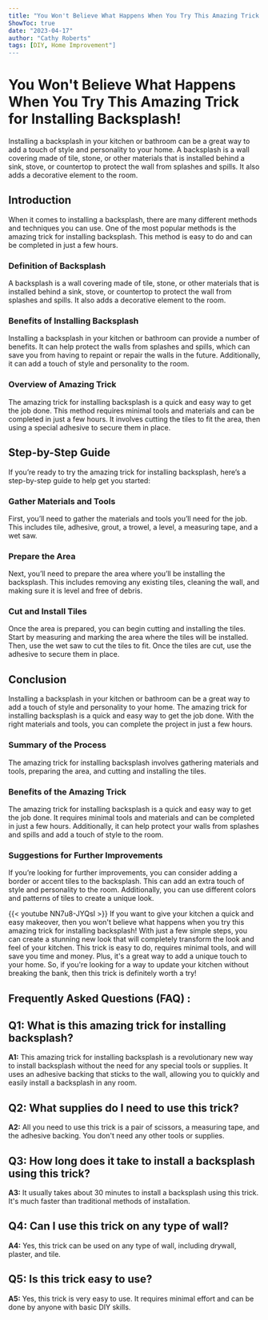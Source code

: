 ```yaml
---
title: "You Won't Believe What Happens When You Try This Amazing Trick for Installing Backsplash!"
ShowToc: true 
date: "2023-04-17"
author: "Cathy Roberts" 
tags: [DIY, Home Improvement"]
---
```

# You Won't Believe What Happens When You Try This Amazing Trick for Installing Backsplash!

Installing a backsplash in your kitchen or bathroom can be a great way to add a touch of style and personality to your home. A backsplash is a wall covering made of tile, stone, or other materials that is installed behind a sink, stove, or countertop to protect the wall from splashes and spills. It also adds a decorative element to the room.

## Introduction

When it comes to installing a backsplash, there are many different methods and techniques you can use. One of the most popular methods is the amazing trick for installing backsplash. This method is easy to do and can be completed in just a few hours. 

### Definition of Backsplash

A backsplash is a wall covering made of tile, stone, or other materials that is installed behind a sink, stove, or countertop to protect the wall from splashes and spills. It also adds a decorative element to the room.

### Benefits of Installing Backsplash 

Installing a backsplash in your kitchen or bathroom can provide a number of benefits. It can help protect the walls from splashes and spills, which can save you from having to repaint or repair the walls in the future. Additionally, it can add a touch of style and personality to the room. 

### Overview of Amazing Trick 

The amazing trick for installing backsplash is a quick and easy way to get the job done. This method requires minimal tools and materials and can be completed in just a few hours. It involves cutting the tiles to fit the area, then using a special adhesive to secure them in place. 

## Step-by-Step Guide 

If you’re ready to try the amazing trick for installing backsplash, here’s a step-by-step guide to help get you started: 

### Gather Materials and Tools 

First, you’ll need to gather the materials and tools you’ll need for the job. This includes tile, adhesive, grout, a trowel, a level, a measuring tape, and a wet saw. 

### Prepare the Area 

Next, you’ll need to prepare the area where you’ll be installing the backsplash. This includes removing any existing tiles, cleaning the wall, and making sure it is level and free of debris. 

### Cut and Install Tiles 

Once the area is prepared, you can begin cutting and installing the tiles. Start by measuring and marking the area where the tiles will be installed. Then, use the wet saw to cut the tiles to fit. Once the tiles are cut, use the adhesive to secure them in place. 

## Conclusion 

Installing a backsplash in your kitchen or bathroom can be a great way to add a touch of style and personality to your home. The amazing trick for installing backsplash is a quick and easy way to get the job done. With the right materials and tools, you can complete the project in just a few hours. 

### Summary of the Process 

The amazing trick for installing backsplash involves gathering materials and tools, preparing the area, and cutting and installing the tiles. 

### Benefits of the Amazing Trick 

The amazing trick for installing backsplash is a quick and easy way to get the job done. It requires minimal tools and materials and can be completed in just a few hours. Additionally, it can help protect your walls from splashes and spills and add a touch of style to the room. 

### Suggestions for Further Improvements 

If you’re looking for further improvements, you can consider adding a border or accent tiles to the backsplash. This can add an extra touch of style and personality to the room. Additionally, you can use different colors and patterns of tiles to create a unique look.

{{< youtube NN7u8-JYQsI >}} 
If you want to give your kitchen a quick and easy makeover, then you won't believe what happens when you try this amazing trick for installing backsplash! With just a few simple steps, you can create a stunning new look that will completely transform the look and feel of your kitchen. This trick is easy to do, requires minimal tools, and will save you time and money. Plus, it's a great way to add a unique touch to your home. So, if you're looking for a way to update your kitchen without breaking the bank, then this trick is definitely worth a try!

## Frequently Asked Questions (FAQ) :
## Q1: What is this amazing trick for installing backsplash?

**A1:** This amazing trick for installing backsplash is a revolutionary new way to install backsplash without the need for any special tools or supplies. It uses an adhesive backing that sticks to the wall, allowing you to quickly and easily install a backsplash in any room.

## Q2: What supplies do I need to use this trick?

**A2:** All you need to use this trick is a pair of scissors, a measuring tape, and the adhesive backing. You don't need any other tools or supplies.

## Q3: How long does it take to install a backsplash using this trick?

**A3:** It usually takes about 30 minutes to install a backsplash using this trick. It's much faster than traditional methods of installation.

## Q4: Can I use this trick on any type of wall?

**A4:** Yes, this trick can be used on any type of wall, including drywall, plaster, and tile.

## Q5: Is this trick easy to use?

**A5:** Yes, this trick is very easy to use. It requires minimal effort and can be done by anyone with basic DIY skills.





